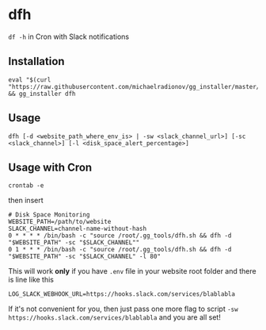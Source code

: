 # dfh
`df -h` in Cron with Slack notifications

## Installation

```shell
eval "$(curl "https://raw.githubusercontent.com/michaelradionov/gg_installer/master/gg_installer.sh")" && gg_installer dfh
```

## Usage

```
dfh [-d <website_path_where_env_is> | -sw <slack_channel_url>] [-sс <slack_channel>] [-l <disk_space_alert_percentage>]
```

## Usage with Cron

```shell
crontab -e
```
then insert
```shell
# Disk Space Monitoring
WEBSITE_PATH=/path/to/website
SLACK_CHANNEL=channel-name-without-hash
0 * * * * /bin/bash -c "source /root/.gg_tools/dfh.sh && dfh -d "$WEBSITE_PATH" -sc "$SLACK_CHANNEL""
0 1 * * * /bin/bash -c "source /root/.gg_tools/dfh.sh && dfh -d "$WEBSITE_PATH" -sc "$SLACK_CHANNEL" -l 80"
```

This will work **only** if you have `.env` file in your website root folder and there is line like this

```shell
LOG_SLACK_WEBHOOK_URL=https://hooks.slack.com/services/blablabla
```

If it's not convenient for you, then just pass one more flag to script `-sw https://hooks.slack.com/services/blablabla` and you are all set!